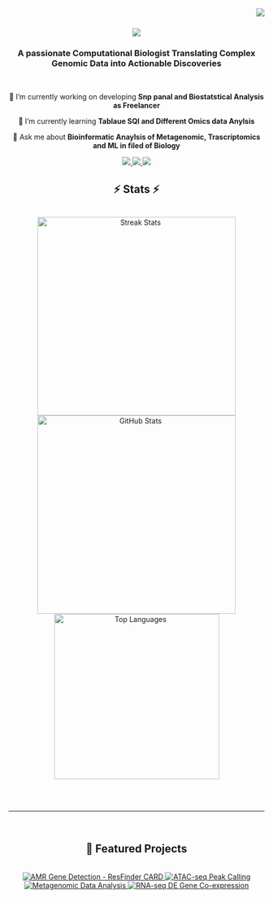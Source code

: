 <img align="right" src="https://visitor-badge.laobi.icu/badge?page_id=ParthDoshi97.ParthDoshi97" />

<h1 align="center">
    <img src="https://readme-typing-svg.herokuapp.com/?font=Righteous&size=35&center=true&vCenter=true&width=500&height=70&duration=4000&lines=Hi+There!+👋;+I'm+Parth+Doshi!;" />
</h1>

<h3 align="center">A passionate Computational Biologist Translating Complex Genomic Data into Actionable Discoveries </h3>

<br/>

<div align="center">
 
 🔭 I’m currently working on developing **Snp panal and Biostatstical Analysis as Freelancer**
 
 🌱 I’m currently learning **Tablaue SQl and Different Omics data Anylsis**

💬 Ask me about **Bioinformatic Anaylsis of Metagenomic, Trascriptomics and ML in filed of Biology**

 <div align="center"> 
  <a href="mailto:parthdosshi@outlook.com">
    <img src="https://img.shields.io/badge/Outlook-333333?style=for-the-badge&logo=microsoft-outlook&logoColor=0078D4" />
  </a>
  <a href="https://www.linkedin.com/in/parth-doshi2219" target="_blank">
    <img src="https://img.shields.io/badge/LinkedIn-0077B5?style=for-the-badge&logo=linkedin&logoColor=white" target="_blank" />
  </a>
  <a href="https://github.com/ParthDoshi97" target="_blank">
     <img src="https://img.shields.io/badge/GitHub-000000?style=for-the-badge&logo=github&logoColor=white" target="_blank" />
  </a>
</div>

<h2 align="center">⚡ Stats ⚡</h2>
<br>
<div align="center">
    <img width="390" src="https://github-readme-streak-stats.herokuapp.com/?user=ParthDoshi97&count_private=true&theme=react&border_radius=10" alt="Streak Stats" />
    <img width="390" src="https://github-readme-stats.vercel.app/api?username=ParthDoshi97&count_private=true&show_icons=true&theme=react&rank_icon=github&border_radius=10" alt="GitHub Stats" />
    <br />
    <img width="325" src="https://github-readme-stats.vercel.app/api/top-langs/?username=ParthDoshi97&hide=HTML&langs_count=8&layout=compact&theme=react&border_radius=10&size_weight=0.5&count_weight=0.5&exclude_repo=github-readme-stats" alt="Top Languages" />
</div>

<br/><br/>

<hr/>

<br/>
<h2 align="center">📂 Featured Projects</h2>
<br>

<div align="center">
    <a href="https://github.com/ParthDoshi97/AMR-GeneDetection-ResFinder-CARD" target="_blank">
        <img src="https://github-readme-stats.vercel.app/api/pin/?username=ParthDoshi97&repo=AMR-GeneDetection-ResFinder-CARD&theme=solarized-light&border_radius=10" alt="AMR Gene Detection - ResFinder CARD" />
    </a>
    <a href="https://github.com/ParthDoshi97/ATAC-seq-peak-calling" target="_blank">
        <img src="https://github-readme-stats.vercel.app/api/pin/?username=ParthDoshi97&repo=ATAC-seq-peak-calling&theme=calm&border_radius=10" alt="ATAC-seq Peak Calling" />
    </a>
    <br />
    <a href="https://github.com/ParthDoshi97/Metagenomic_Data_analysis" target="_blank">
        <img src="https://github-readme-stats.vercel.app/api/pin/?username=ParthDoshi97&repo=Metagenomic_Data_analysis&theme=flag-india&border_radius=10" alt="Metagenomic Data Analysis" />
    </a>
    <a href="https://github.com/ParthDoshi97/Rna-seq_DE_gene_CO_expression" target="_blank">
        <img src="https://github-readme-stats.vercel.app/api/pin/?username=ParthDoshi97&repo=Rna-seq_DE_gene_CO_expression&theme=solarized-light&border_radius=10" alt="RNA-seq DE Gene Co-expression" />
    </a>
</div>
